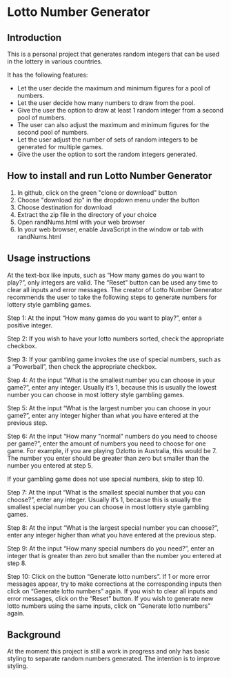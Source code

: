 # Lotto Number Generator

## Introduction
This is a personal project that generates random integers that can be used
in the lottery in various countries.

It has the following features:
* Let the user decide the maximum and minimum figures for a pool of numbers.
* Let the user decide how many numbers to draw from the pool.
* Give the user the option to draw at least 1 random integer from a second
  pool of numbers.
* The user can also adjust the maximum and minimum figures for the second
  pool of numbers.
* Let the user adjust the number of sets of random integers to be generated
  for multiple games.
* Give the user the option to sort the random integers generated.

## How to install and run Lotto Number Generator
1. In github, click on the green "clone or download" button
2. Choose "download zip" in the dropdown menu under the button
3. Choose destination for download
4. Extract the zip file in the directory of your choice
5. Open randNums.html with your web browser
6. In your web browser, enable JavaScript in the window or tab with
   randNums.html

## Usage instructions
At the text-box like inputs, such as “How many games do you want to play?”,
only integers are valid.
The “Reset” button can be used any time to clear all inputs and error
messages.
The creator of Lotto Number Generator recommends the user to take the
following steps to generate numbers for lottery style gambling games.

Step 1:
At the input “How many games do you want to play?”, enter a positive integer. 

Step 2:
If you wish to have your lotto numbers sorted, check the appropriate checkbox.

Step 3:
If your gambling game invokes the use of special numbers, such as a
“Powerball”, then check the appropriate checkbox.

Step 4:
At the input “What is the smallest number you can choose in your game?”,
enter any integer. Usually it’s 1, because this is usually the lowest
number you can choose in most lottery style gambling games.

Step 5:
At the input “What is the largest number you can choose in your game?”,
enter any integer higher than what you have entered at the previous step.

Step 6:
At the input “How many "normal" numbers do you need to choose per game?”,
enter the amount of numbers you need to choose for one game. For example,
if you are playing Ozlotto in Australia, this would be 7.
The number you enter should be greater than zero but smaller than the
number you entered at step 5.

If your gambling game does not use special numbers, skip to step 10.

Step 7:
At the input “What is the smallest special number that you can choose?”,
enter any integer. Usually it’s 1, because this is usually the smallest
special number you can choose in most lottery style gambling games.

Step 8:
At the input “What is the largest special number you can choose?”,
enter any integer higher than what you have entered at the previous step.

Step 9:
At the input “How many special numbers do you need?”, enter an integer
that is greater than zero but smaller than the number you entered at step 8.

Step 10:
Click on the button “Generate lotto numbers”.
If 1 or more error messages appear, try to make corrections at the
corresponding inputs then click on “Generate lotto numbers” again. 
If you wish to clear all inputs and error messages, click on the
“Reset” button.
If you wish to generate new lotto numbers using the same inputs, click
on “Generate lotto numbers” again. 

## Background 
At the moment this project is still a work in progress and only has basic
styling to separate random numbers generated. The intention is to improve
styling.  